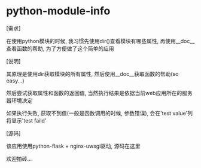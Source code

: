 # python-module-info

[需求]

在使用python模块的时候, 我习惯先使用dir()查看模块有哪些属性, 再使用__doc__查看函数的帮助, 为了方便做了这个简单的应用

[说明]

其原理是使用dir获取模块的所有属性, 然后使用__doc__获取函数的帮助(so easy...)

然后尝试获取属性和函数的返回值, 当然执行结果是依据当前web应用所在的服务器环境决定

如果执行失败, 获取不到值(一般是函数调用的时候, 参数错误), 会在'test value'列将显示'test faild'

[源码]

该应用使用python-flask + nginx-uwsgi驱动, 源码在这里

欢迎拍砖...
